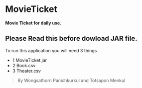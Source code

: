 # MovieTicket
__Movie Ticket for daily use.__
## Please Read this before dowload JAR file.
To run this application you will need 3 things
- 1 MovieTicket.jar
- 2 Book.csv
- 3 Theater.csv


>By Wongsathorn Panichkurkul and Totsapon Menkul
